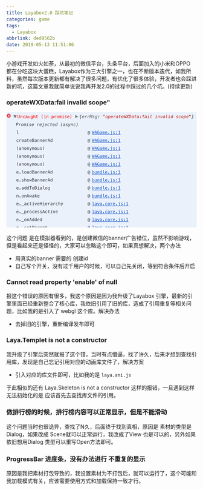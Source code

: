 ```yaml
---
title: Layabox2.0 踩坑笔记
categories: game
tags:
  - Layabox
abbrlink: ded9562b
date: 2019-05-13 11:51:06
---
```


小游戏开发如火如荼，从最初的微信平台，头条平台，后面加入的小米和OPPO  都在分吃这块大蛋糕，Layabox作为三大引擎之一，也在不断版本迭代，如我所料，虽然每次版本更新都有解决了很多问题，有优化了很多体验，开发者也会踩进新的坑，这篇文章我就简单说说我再开发2.0的过程中踩过的几个坑。(持续更新)

<!-- more -->

### operateWXData:fail invalid scope"

![image-20190516115902228](Layabox2-0-踩坑笔记/image-20190516115902228.png)

这个问题 是在模拟器看到的，是创建微信的banner广告错位，虽然不影响游戏，但是看起来还是怪怪的，大家可以忽略这个即可，如果真想解决，两个办法

- 用真实的banner 需要的 创建id 
- 自己写个开关，没有过千用户的时候，可以自己先关闭，等到符合条件后开启

### Cannot read property 'enable' of null

报这个错误的原因有很多，我这个原因是因为我升级了Layabox 引擎，最新的引擎里面已经重新整合了核心库，我依旧引用了旧的库，造成了引用重复等相关问题，比如我的是引入了  webgl 这个库。解决办法

- 去掉旧的引擎，重新编译发布即可

### Laya.Templet is not a constructor  

我升级了引擎后突然就报了这个错，当时有点懵逼，找了许久，后来才想到查找引用库，发现是自己忘记引用对应的动画库文件了，解决方案

- 引入对应的库文件即可，比如我的是 `laya.ani.js` 

于此相似的还有  Laya.Skeleton is not a constructor 这样的报错，一旦遇到这样无法初始化的是 应该首先去查找库文件的引用。

### 做排行榜的时候，排行榜内容可以正常显示，但是不能滑动

这个问题当时也很诡异，查找了N久，后面终于找到真相，原因是 素材的类型是 Dialog，如果改成 Scene就可以正常运行，我改成了View 也是可以的，另外如果依旧想用Dialog 类型可以重写Open方法即可。

### ProgressBar 进度条，没有办法进行 不重复的显示

原因是我把素材打包导致的，我设置素材为不打包后，就可以运行了，这个可能和我加载模式有关，应该需要使用方式和加载保持一致才行。

